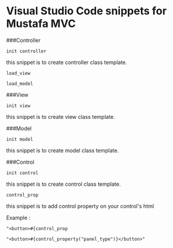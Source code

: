 # Visual Studio Code snippets for Mustafa MVC

###Controller

`init controller`

this snippet is to create controller class template.

`load_view`

`load_model`

###View

`init view`

this snippet is to create view class template.

###Model

`init model`

this snippet is to create model class template.

###Control

`init control`

this snippet is to create control class template.

`control_prop`

this snippet is to add control property on your control's html

Example : 

```
"<button>#{control_prop

"<button>#{control_property("panel_type")}</button>"
```

